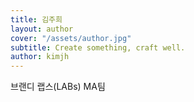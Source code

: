 ```yaml
---
title: 김주희
layout: author
cover: "/assets/author.jpg"
subtitle: Create something, craft well.
author: kimjh
---
```


브랜디 랩스(LABs) MA팀
